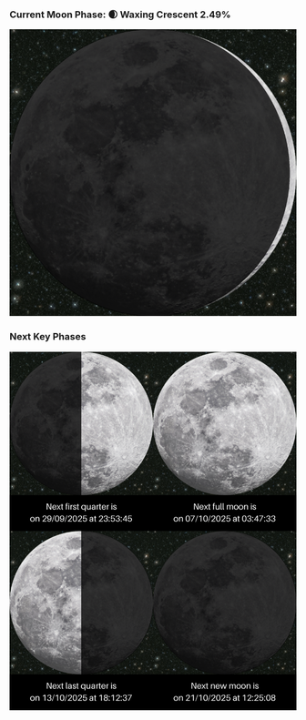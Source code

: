 ### Current Moon Phase: 🌒 Waxing Crescent 2.49%
![Moon Phase](moonphase.png)
### Next Key Phases
![Gallery](gallery.png)